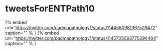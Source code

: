 # tweetsForENTPath10

{% embed url="https://twitter.com/padmapathology1/status/1144580981367529472"  caption="" % }
{% embed url="https://twitter.com/padmapathology1/status/1145705093775294464"  caption="" % }
